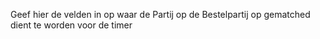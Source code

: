 Geef hier de velden in op waar de Partij op de Bestelpartij op gematched dient te worden voor de timer
